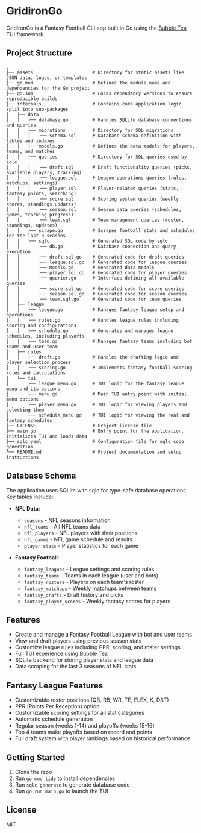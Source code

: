 # GridironGo
GridironGo is a Fantasy Football CLI app built in Go using the [Bubble Tea](https://github.com/charmbracelet/bubbletea) TUI framework.

## Project Structure
```
.
├── assets                      # Directory for static assets like JSON data, logos, or templates
├── go.mod                      # Defines the module name and dependencies for the Go project
├── go.sum                      # Locks dependency versions to ensure reproducible builds
├── internals                   # Contains core application logic split into sub-packages
│   ├── data
│   │   ├── database.go         # Handles SQLite database connections and queries
│   │   ├── migrations          # Directory for SQL migrations
│   │   │   └── schema.sql      # Database schema definition with tables and indexes
│   │   ├── models.go           # Defines the data models for players, teams, and matches
│   │   ├── queries             # Directory for SQL queries used by sqlc
│   │   │   ├── draft.sql       # Draft functionality queries (picks, available players, tracking)
│   │   │   ├── league.sql      # League operations queries (rules, matchups, settings)
│   │   │   ├── player.sql      # Player-related queries (stats, fantasy points, searching)
│   │   │   ├── score.sql       # Scoring system queries (weekly scores, standings updates)
│   │   │   ├── season.sql      # Season data queries (schedules, games, tracking progress)
│   │   │   └── team.sql        # Team management queries (roster, standings, updates)
│   │   ├── scrape.go           # Scrapes football stats and schedules for the last 3 seasons
│   │   └── sqlc                # Generated SQL code by sqlc
│   │       ├── db.go           # Database connection and query execution
│   │       ├── draft.sql.go    # Generated code for draft queries
│   │       ├── league.sql.go   # Generated code for league queries
│   │       ├── models.go       # Generated data models
│   │       ├── player.sql.go   # Generated code for player queries
│   │       ├── querier.go      # Interface defining all available queries
│   │       ├── score.sql.go    # Generated code for score queries
│   │       ├── season.sql.go   # Generated code for season queries
│   │       └── team.sql.go     # Generated code for team queries
│   ├── league
│   │   ├── league.go           # Manages fantasy league setup and operations
│   │   ├── rules.go            # Handles league rules including scoring and configurations
│   │   ├── schedule.go         # Generates and manages league schedules, including playoffs
│   │   └── team.go             # Manages fantasy teams including bot teams and user team
│   ├── rules
│   │   ├── draft.go            # Handles the drafting logic and player selection process
│   │   └── scoring.go          # Implements fantasy football scoring rules and calculations
│   └── tui
│       ├── league_menu.go      # TUI logic for the fantasy league menu and its options
│       ├── menu.go             # Main TUI entry point with initial menu options
│       ├── player_menu.go      # TUI logic for viewing players and selecting them
│       └── schedule_menu.go    # TUI logic for viewing the real and fantasy schedules
├── LICENSE                     # Project license file
├── main.go                     # Entry point for the application. Initializes TUI and loads data
├── sqlc.yaml                   # Configuration file for sqlc code generation
└── README.md                   # Project documentation and setup instructions
```

## Database Schema
The application uses SQLite with sqlc for type-safe database operations. Key tables include:

- **NFL Data**: 
  - `seasons` - NFL seasons information
  - `nfl_teams` - All NFL teams data
  - `nfl_players` - NFL players with their positions
  - `nfl_games` - NFL game schedule and results
  - `player_stats` - Player statistics for each game

- **Fantasy Football**:
  - `fantasy_leagues` - League settings and scoring rules
  - `fantasy_teams` - Teams in each league (user and bots)
  - `fantasy_rosters` - Players on each team's roster
  - `fantasy_matchups` - Weekly matchups between teams
  - `fantasy_drafts` - Draft history and picks
  - `fantasy_player_scores` - Weekly fantasy scores for players

## Features
- Create and manage a Fantasy Football League with bot and user teams
- View and draft players using previous season stats
- Customize league rules including PPR, scoring, and roster settings
- Full TUI experience using Bubble Tea
- SQLite backend for storing player stats and league data
- Data scraping for the last 3 seasons of NFL stats

## Fantasy League Features
- Customizable roster positions (QB, RB, WR, TE, FLEX, K, DST)
- PPR (Points Per Reception) option
- Customizable scoring settings for all stat categories
- Automatic schedule generation
- Regular season (weeks 1-14) and playoffs (weeks 15-16)
- Top 4 teams make playoffs based on record and points
- Full draft system with player rankings based on historical performance

## Getting Started
1. Clone the repo
2. Run `go mod tidy` to install dependencies
3. Run `sqlc generate` to generate database code
4. Run `go run main.go` to launch the TUI

## License
MIT
